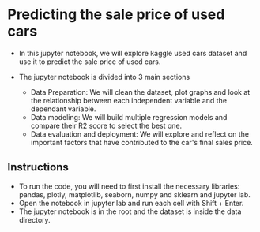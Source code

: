 # Predicting the sale price of used cars

- In this jupyter notebook, we will explore kaggle used cars dataset and use it to predict the sale price of used cars. 

- The jupyter notebook is divided into 3 main sections
    - Data Preparation: We will clean the dataset, plot graphs and look at the relationship between each independent variable and the dependant variable. 
    - Data modeling: We will build multiple regression models and compare their R2 score to select the best one.
    - Data evaluation and deployment: We will explore and reflect on the important factors that have contributed to the car's final sales price. 

## Instructions

- To run the code, you will need to first install the necessary libraries: pandas, plotly, matplotlib, seaborn, numpy and sklearn and jupyter lab. 
- Open the notebook in jupyter lab and run each cell with Shift + Enter.
- The jupyter notebook is in the root and the dataset is inside the data directory.

